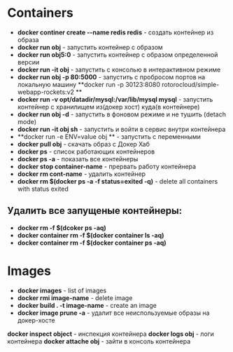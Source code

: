 # Containers

- **docker continer create --name redis redis** - создать контейнер из образа
- **docker run obj** - запустить контейнер с образом
- **docker run obj5:0** - запустить контейнер с образом определенной версии
- **docker run -it obj** - запустить с консолью в интерактивном режиме
- **docker run obj -p 80:5000** - запустить с пробросом портов на локальную машину   **docker run -p 30123:8080 rotorocloud/simple-webapp-rockets:v2          **
- **docker run -v opt/datadir/mysql:/var/lib/mysql mysql** - запустить контейнер с хранилищем из(докер хост) куда(в контейнере)  
- **docker run obj -d** - запустить в фоновом режиме и не тушить (detach mode)
- **docker run -it obj sh** - запустить и войти в сервис внутри контейнера
- **docker run -e ENV=value obj ** - запустить с переменными
- **docker pull obj** - скачать образ с Докер Хаб
- **docker ps** - список работающих контейнеров
- **docker ps -a** - показать все контейнеры
- **docker stop container-name** - прервать работу контейнера 
- **docker rm cont-name** - удалить контейнер
- **docker rm $(docker ps -a -f status=exited -q)** - delete all containers with status exited

## Удалить все запущеные контейнеры: 

- **docker rm -f $(dcoker ps -aq)**
- **docker container rm -f $(docker container ls -aq)**
- **docker container rm -f $(docker container ps -aq)**

# Images 
- **docker images** - list of images 
- **docker rmi image-name** - delete image
- **docker build . -t image-name** - create an image 
- **docker image prune -a** - удалит все неиспользуемые образы на докер-хосте


**docker inspect object** - инспекция контейнера
**docker logs obj** - логи контейнера
**docker attache obj** - зайти в консоль контейнера 
